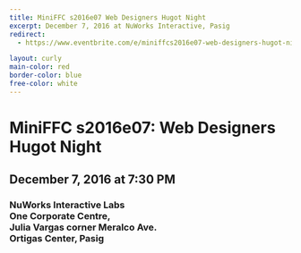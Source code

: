 ```yaml
---
title: MiniFFC s2016e07 Web Designers Hugot Night
excerpt: December 7, 2016 at NuWorks Interactive, Pasig 
redirect:
  - https://www.eventbrite.com/e/miniffcs2016e07-web-designers-hugot-night-tickets-29269380505

layout: curly
main-color: red
border-color: blue
free-color: white
---
```


# MiniFFC s2016e07: Web Designers Hugot Night

## December 7, 2016 at 7:30 PM

### NuWorks Interactive Labs <br> One Corporate Centre, <br> Julia Vargas corner Meralco Ave. <br> Ortigas Center, Pasig 